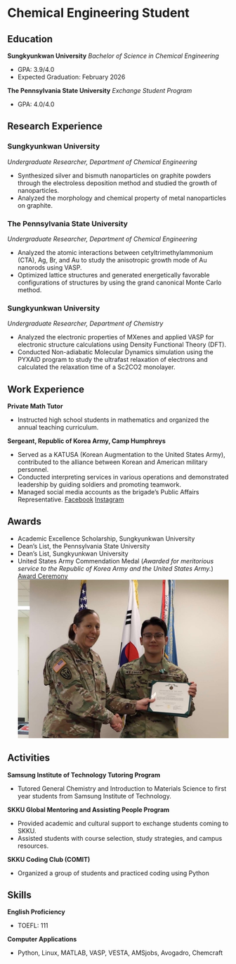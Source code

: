 # Chemical Engineering Student

## Education
**Sungkyunkwan University**
_Bachelor of Science in Chemical Engineering_
- GPA: 3.9/4.0
- Expected Graduation: February 2026

**The Pennsylvania State University**
_Exchange Student Program_
- GPA: 4.0/4.0


## Research Experience
### Sungkyunkwan University
_Undergraduate Researcher, Department of Chemical Engineering_
- Synthesized silver and bismuth nanoparticles on graphite powders through the electroless deposition method and studied the growth of nanoparticles.
- Analyzed the morphology and chemical property of metal nanoparticles on graphite.

### The Pennsylvania State University
_Undergraduate Researcher, Department of Chemical Engineering_
- Analyzed the atomic interactions between cetyltrimethylammonium (CTA), Ag, Br, and Au to study the anisotropic growth mode of Au nanorods using VASP.
- Optimized lattice structures and generated energetically favorable configurations of structures by using the grand canonical Monte Carlo method.

### Sungkyunkwan University
_Undergraduate Researcher, Department of Chemistry_
- Analyzed the electronic properties of MXenes and applied VASP for electronic structure calculations using Density Functional Theory (DFT).
- Conducted Non-adiabatic Molecular Dynamics simulation using the PYXAID program to study the ultrafast relaxation of electrons and calculated the relaxation time of a Sc2CO2 monolayer.


## Work Experience
**Private Math Tutor**
- Instructed high school students in mathematics and organized the annual teaching curriculum.

**Sergeant, Republic of Korea Army, Camp Humphreys**
- Served as a KATUSA (Korean Augmentation to the United States Army), contributed to the alliance between Korean and American military personnel.
- Conducted interpreting services in various operations and demonstrated leadership by guiding soldiers and promoting teamwork.
- Managed social media accounts as the brigade’s Public Affairs Representative.
[Facebook](https://www.facebook.com/501MIBDE/)
[Instagram](https://www.instagram.com/501stmib_t/)


## Awards
- Academic Excellence Scholarship, Sungkyunkwan University
- Dean’s List, the Pennsylvania State University
- Dean’s List, Sungkyunkwan University
- United States Army Commendation Medal
  (_Awarded for meritorious service to the Republic of Korea Army and the United States Army._)
[Award Ceremony](https://www.facebook.com/share/p/178udpCNqw/?mibextid=wwXIfr)
![ARCOM](/assets/withCOL.jpg)


## Activities
**Samsung Institute of Technology Tutoring Program**
- Tutored General Chemistry and Introduction to Materials Science to first year students from Samsung Institute of Technology.

**SKKU Global Mentoring and Assisting People Program**
- Provided academic and cultural support to exchange students coming to SKKU.
- Assisted students with course selection, study strategies, and campus resources.

**SKKU Coding Club (COMIT)**
- Organized a group of students and practiced coding using Python


## Skills
**English Proficiency**
- TOEFL: 111

**Computer Applications**
- Python, Linux, MATLAB, VASP, VESTA, AMSjobs, Avogadro, Chemcraft
